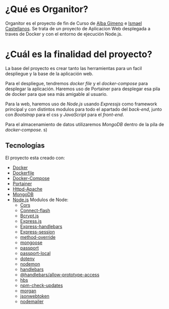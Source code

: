 # ¿Qué es Organitor?
Organitor es el proyecto de fin de Curso de [Alba Gimeno](https://github.com/albagimeno) e [Ismael Castellanos](https://github.com/ismaelct). Se trata de un proyecto de Aplicacion Web desplegada a traves de Docker y con el entorno de ejecución Node.js. 

# ¿Cuál es la finalidad del proyecto?
La base del proyecto es crear tanto las herramientas para un facil despliegue y la base de la aplicación web.

Para el despliegue, tendremos _docker file_ y el _docker-compose_ para desplegar la aplicación. Haremos uso de Portainer para desplegar esa pila de docker para que sea más amigable al usuario. 

Para la web, haremos uso de _Node.js_ usando _Expressjs_ como framework principal y con distintos modulos para todo el apartado del _back-end_, junto con _Bootstrap_ para el css y _JavaScript_ para el _front-end_.

Para el almacenamiento de datos utilizaremos _MongoDB_ dentro de la pila de _docker-compose_.
s)
	
## Tecnologías
El proyecto esta creado con:
* [Docker](https://docs.docker.com/)
* [Dockerfile](https://docs.docker.com/engine/reference/builder/)
* [Docker-Compose](https://docs.docker.com/compose/)
* [Portainer](https://docs.portainer.io/)
* [Httpd-Apache](https://httpd.apache.org/docs/2.4/)
* [MongoDB](https://www.mongodb.com/docs/)
* [Node.js](https://nodejs.org/es/docs/)
    Modulos de Node:
    * [Cors](https://www.npmjs.com/package/cors)
    * [Connect-flash](https://www.npmjs.com/package/connect-flash)
    * [Bcrypt.js](https://www.npmjs.com/package/bcryptjs)
    * [Express.js](https://www.npmjs.com/package/express)
    * [Express-handlebars](https://www.npmjs.com/package/express-handlebars)
    * [Express-session](https://www.npmjs.com/package/express-session)
    * [method-override](https://www.npmjs.com/package/method-override)
    * [mongoose](https://www.npmjs.com/package/mongoose)
    * [passport](https://www.npmjs.com/package/passport)
    * [passport-local](https://www.npmjs.com/package/passport-local)
    * [dotenv](https://www.npmjs.com/package/dotenv)
    * [nodemon](https://www.npmjs.com/package/nodemon)
    * [handlebars](https://www.npmjs.com/package/handlebars)
    * [@handlebars/allow-prototype-access](https://www.npmjs.com/package/@handlebars/allow-prototype-access)
    * [hbs](https://www.npmjs.com/package/hbs)
    * [npm-check-updates](https://www.npmjs.com/package/npm-check-updates)
    * [morgan](https://www.npmjs.com/package/morgan)
    * [jsonwebtoken](https://www.npmjs.com/package/jsonwebtoken)
    * [nodemailer](https://www.npmjs.com/package/nodemailer)

  
 

